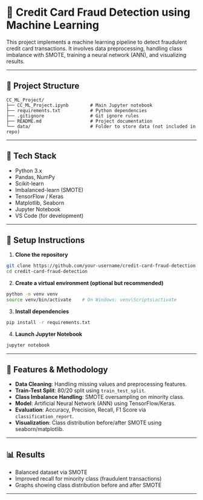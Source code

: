 
# 🧠 Credit Card Fraud Detection using Machine Learning

This project implements a machine learning pipeline to detect fraudulent credit card transactions. It involves data preprocessing, handling class imbalance with SMOTE, training a neural network (ANN), and visualizing results.

---

## 📁 Project Structure

```
CC_ML_Project/
├── CC_ML_Project.ipynb        # Main Jupyter notebook
├── requirements.txt           # Python dependencies
├── .gitignore                 # Git ignore rules
├── README.md                  # Project documentation
└── data/                      # Folder to store data (not included in repo)
```

---

## 🧰 Tech Stack

- Python 3.x
- Pandas, NumPy
- Scikit-learn
- Imbalanced-learn (SMOTE)
- TensorFlow / Keras
- Matplotlib, Seaborn
- Jupyter Notebook
- VS Code (for development)

---

## 🚀 Setup Instructions

1. **Clone the repository**

```bash
git clone https://github.com/your-username/credit-card-fraud-detection.git
cd credit-card-fraud-detection
```

2. **Create a virtual environment (optional but recommended)**

```bash
python -m venv venv
source venv/bin/activate    # On Windows: venv\Scripts\activate
```

3. **Install dependencies**

```bash
pip install -r requirements.txt
```

4. **Launch Jupyter Notebook**

```bash
jupyter notebook
```

---

## 🧪 Features & Methodology

- **Data Cleaning**: Handling missing values and preprocessing features.
- **Train-Test Split**: 80/20 split using `train_test_split`.
- **Class Imbalance Handling**: SMOTE oversampling on minority class.
- **Model**: Artificial Neural Network (ANN) using TensorFlow/Keras.
- **Evaluation**: Accuracy, Precision, Recall, F1 Score via `classification_report`.
- **Visualization**: Class distribution before/after SMOTE using seaborn/matplotlib.

---

## 📊 Results

- Balanced dataset via SMOTE
- Improved recall for minority class (fraudulent transactions)
- Graphs showing class distribution before and after SMOTE

---
